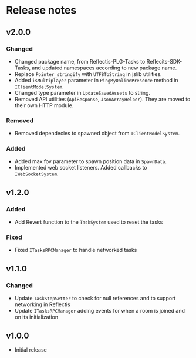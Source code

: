 # Release notes

## v2.0.0

### Changed

- Changed package name, from Reflectis-PLG-Tasks to Reflecits-SDK-Tasks, and updated namespaces according to new package name.
- Replace `Pointer_stringify` with `UTF8ToString` in jslib utilities.
- Added `isMultiplayer` parameter in `PingMyOnlinePresence` method in `IClientModelSystem`.
- Changed type parameter in `UpdateSavedAssets` to string.
- Removed API utilities (`ApiResponse`, `JsonArrayHelper`). They are moved to their own HTTP module.

### Removed

- Removed dependecies to spawned object from `IClientModelSystem`.

### Added

- Added max fov parameter to spawn position data in `SpawnData`.
- Implemented web socket listeners. Added callbacks to `IWebSocketSystem`.

## v1.2.0

### Added

- Add Revert function to the `TaskSystem` used to reset the tasks

### Fixed

- Fixed `ITasksRPCManager` to handle networked tasks

## v1.1.0

### Changed

- Update `TaskStepSetter` to check for null references and to support networking in Reflectis
- Update `ITasksRPCManager` adding events for when a room is joined and on its initialization

## v1.0.0

- Initial release
